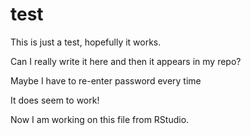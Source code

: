 # test
This is just a test, hopefully it works.

Can I really write it here and then it appears in my repo?

Maybe I have to re-enter password every time

It does seem to work!

Now I am working on this file from RStudio.